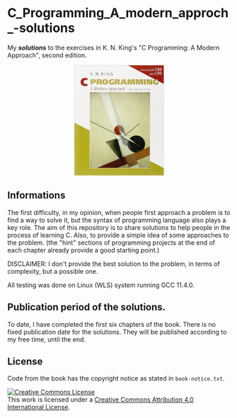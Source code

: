 # C_Programming_A_modern_approch_-solutions
My ***solutions*** to the exercises in K. N. King's "C Programming: A
Modern Approach", second edition.

<p align="center">
<img src="cover.jpg" width="203" height="250"/>
</p>

## Informations
The first difficulty, in my opinion, when people first approach a problem
is to find a way to solve it, but the syntax of programming language
also plays a key role.
The aim of this repository is to share solutions to help people in the process
of learning C. Also, to provide a simple idea of some approaches to the problem.
(the "hint" sections of programming projects at the end of each chapter already
provide a good starting point.)

DISCLAIMER: I don't provide the best solution to the problem, in terms of complexity, but 
a possible one.

All testing was done on Linux (WLS) system running GCC 11.4.0. 

## Publication period of the solutions.
To date, I have completed the first six chapters of the book. There is no
fixed publication date for the solutions. They will be published according to my free time, 
until the end.

## License

Code from the book has the copyright notice as stated in `book-notice.txt`.

<a rel="license" href="http://creativecommons.org/licenses/by/4.0/"><img
alt="Creative Commons License" style="border-width:0"
src="https://i.creativecommons.org/l/by/4.0/88x31.png" /></a><br />This work is
licensed under a <a rel="license"
href="http://creativecommons.org/licenses/by/4.0/">Creative Commons Attribution
4.0 International License</a>.
